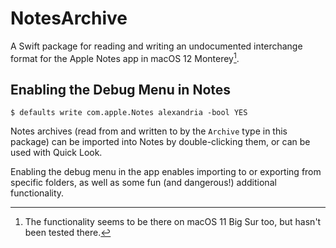 # NotesArchive

A Swift package for reading and writing an undocumented interchange format for the Apple Notes app in macOS 12 Monterey[^1].

## Enabling the Debug Menu in Notes

```shell
$ defaults write com.apple.Notes alexandria -bool YES
```

Notes archives (read from and written to by the `Archive` type in this package) can be imported into Notes by double-clicking them, or can be used with Quick Look.

Enabling the debug menu in the app enables importing to or exporting from specific folders, as well as some fun (and dangerous!) additional functionality.

[^1]: The functionality seems to be there on macOS 11 Big Sur too, but hasn't been tested there.
